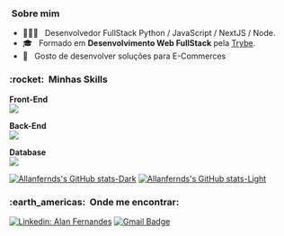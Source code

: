 

<h3> &nbsp;Sobre mim </h3>

- 🧑🏾‍💻 &nbsp; Desenvolvedor FullStack Python / JavaScript / NextJS / Node.
- 🎓 &nbsp; Formado em **Desenvolvimento Web FullStack** pela <a href="https://app.betrybe.com/">Trybe</a>.
- 🛒 &nbsp; Gosto de desenvolver soluções para E-Commerces

<h3> :rocket: &nbsp;Minhas Skills </h3>

**Front-End**
<br/>
![](https://skillicons.dev/icons?i=js,html,css,react,next,vite,tailwind,materialui,bootstrap,sass,less,jest,redux,)


**Back-End**
<br/>
![](https://skillicons.dev/icons?i=nodejs,typescript,expressjs,prisma,sequelize,docker,python,fastapi,bash,anaconda,go)


**Database**
<br/>
![](https://skillicons.dev/icons?i=mysql,postgres,mongo,firebase,)


[![Allanfernds's GitHub stats-Dark](https://github-readme-stats.vercel.app/api?username=allanfernds&show_icons=true&theme=dark#gh-dark-mode-only)](https://github.com/allanfernds/github-readme-stats#gh-dark-mode-only)
[![Allanfernds's GitHub stats-Light](https://github-readme-stats.vercel.app/api?username=allanfernds&show_icons=true&theme=default#gh-light-mode-only)](https://github.com/allanfernds/github-readme-stats#gh-light-mode-only)


<h3> :earth_americas: &nbsp;Onde me encontrar: </h3> 


[![Linkedin: Alan Fernandes](https://skillicons.dev/icons?i=linkedin)](https://www.linkedin.com/in/alanfernds/)       [![Gmail Badge](https://skillicons.dev/icons?i=gmail)](mailto:alanfernandes.mm@gmail.com)



